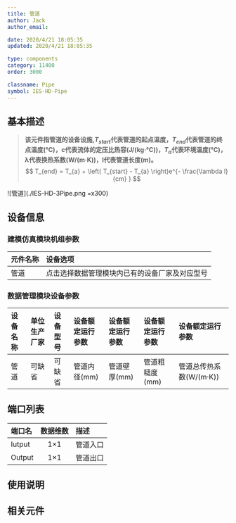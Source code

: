 ```yaml
---
title: 管道
author: Jack
author_email:

date: 2020/4/21 18:05:35
updated: 2020/4/21 18:05:35

type: components
category: 11400
order: 3000

classname: Pipe
symbol: IES-HD-Pipe
---
```

## 基本描述

> **该元件指管道的设备设施,$T_{start}$代表管道的起点温度，$T_{end}$代表管道的终点温度(℃)，c代表流体的定压比热容(J/(kg·℃))，$T_a$代表环境温度(℃)，λ代表换热系数(W/(m·K))，l代表管道长度(m)。**
> $$ T_{end} = T_{a} + \left( T_{start} - T_{a} \right)e^{- \frac{\lambda l}{cm} } $$

![管道](./IES-HD-3Pipe.png =x300)

## 设备信息

### 建模仿真模块机组参数
| 元件名称 | 设备选项 |
| :--- | :--- |
| 管道 |  点击选择数据管理模块内已有的设备厂家及对应型号 |

### 数据管理模块设备参数
| 设备名称 | 单位生产厂家 | 设备型号 | 设备额定运行参数 |设备额定运行参数 |设备额定运行参数 |设备额定运行参数 |
| :--- | :--- | :--- | :--- | :--- | :--- | :--- |
| 管道 |  可缺省 | 可缺省 | 管道内径(mm) | 管道壁厚(mm) | 管道粗糙度(mm) | 管道总传热系数(W/(m·K)) |


## 端口列表

| 端口名 | 数据维数 | 描述 |
| :--- | :--:  | :--- |
|  Iutput | 1×1  | 管道入口  |
|  Output | 1×1  | 管道出口  |

## 使用说明



## 相关元件